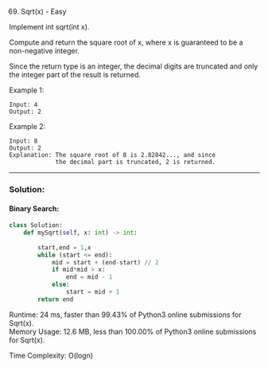 69. Sqrt(x) - Easy  

Implement int sqrt(int x). 

Compute and return the square root of x, where x is guaranteed to be a non-negative integer.  

Since the return type is an integer, the decimal digits are truncated and only the integer part of the result is returned.  

Example 1:
```
Input: 4
Output: 2
```
Example 2:
```
Input: 8
Output: 2
Explanation: The square root of 8 is 2.82842..., and since 
             the decimal part is truncated, 2 is returned.
```
--- 
### Solution:  

#### Binary Search: 

```python
class Solution:
    def mySqrt(self, x: int) -> int:
     
        start,end = 1,x
        while (start <= end):
            mid = start + (end-start) // 2  
            if mid*mid > x:
                end = mid - 1
            else:
                start = mid + 1 
        return end
```
Runtime: 24 ms, faster than 99.43% of Python3 online submissions for Sqrt(x).  
Memory Usage: 12.6 MB, less than 100.00% of Python3 online submissions for Sqrt(x).

Time Complexity: O(logn)

